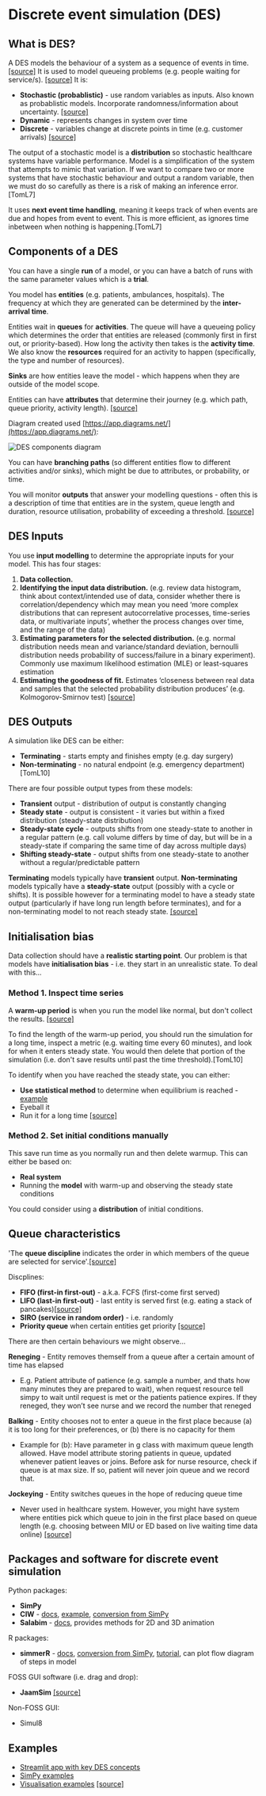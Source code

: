 # Discrete event simulation (DES)

## What is DES?

A DES models the behaviour of a system as a sequence of events in time. [[source]](https://www.quora.com/What-is-the-difference-between-Monte-Carlo-and-discrete-event-simulation) It is used to model queueing problems (e.g. people waiting for service/s). [[source]](https://hsma-programme.github.io/hsma6_des_book/intro_to_des_concepts.html) It is:
* **Stochastic (probablistic)** - use random variables as inputs. Also known as probablistic models. Incorporate randomness/information about uncertainty. [[source]](https://www.preventionweb.net/understanding-disaster-risk/key-concepts/deterministic-probabilistic-risk)
* **Dynamic** - represents changes in system over time
* **Discrete** - variables change at discrete points in time (e.g. customer arrivals) [[source]](https://bookdown.org/manuele_leonelli/SimBook/types-of-simulations.html)

The output of a stochastic model is a **distribution** so stochastic healthcare systems have variable performance. Model is a simplification of the system that attempts to mimic that variation. If we want to compare two or more systems that have stochastic behaviour and output a random variable, then we must do so carefully as there is a risk of making an inference error.[TomL7]

It uses **next event time handling**, meaning it keeps track of when events are due and hopes from event to event. This is more efficient, as ignores time inbetween when nothing is happening.[TomL7]

## Components of a DES

You can have a single **run** of a model, or you can have a batch of runs with the same parameter values which is a **trial**.

You model has **entities** (e.g. patients, ambulances, hospitals). The frequency at which they are generated can be determined by the **inter-arrival time**.

Entities wait in **queues** for **activities**. The queue will have a queueing policy which determines the order that entities are released (commonly first in first out, or priority-based). How long the activity then takes is the **activity time**. We also know the **resources** required for an activity to happen (specifically, the type and number of resources).

**Sinks** are how entities leave the model - which happens when they are outside of the model scope.

Entities can have **attributes** that determine their journey (e.g. which path, queue priority, activity length). [[source]](https://hsma-programme.github.io/hsma6_des_book/intro_to_des_concepts.html)

Diagram created used [https://app.diagrams.net/](https://app.diagrams.net/):

![DES components diagram](../images/des_components.drawio.png)

You can have **branching paths** (so different entities flow to different activities and/or sinks), which might be due to attributes, or probability, or time.

You will monitor **outputs** that answer your modelling questions - often this is a description of time that entities are in the system, queue length and duration, resource utilisation, probability of exceeding a threshold. [[source]](https://hsma-programme.github.io/hsma6_des_book/intro_to_des_concepts.html)

## DES Inputs

You use **input modelling** to determine the appropriate inputs for your model. This has four stages:
1. **Data collection.**
2. **Identifying the input data distribution.** (e.g. review data histogram, think about context/intended use of data, consider whether there is correlation/dependency which may mean you need ‘more complex distributions that can represent autocorrelative processes, time-series data, or multivariate inputs’, whether the process changes over time, and the range of the data)
3. **Estimating parameters for the selected distribution.** (e.g. normal distribution needs mean and variance/standard deviation, bernoulli distribution needs probability of success/failure in a binary experiment). Commonly use maximum likelihood estimation (MLE) or least-squares estimation
4. **Estimating the goodness of fit.** Estimates ‘closeness between real data and samples that the selected probability distribution produces’ (e.g. Kolmogorov-Smirnov test) [[source]](https://softwaresim.com/blog/input-modeling-as-a-foundation-for-simulation/)

## DES Outputs

A simulation like DES can be either:
* **Terminating** - starts empty and finishes empty (e.g. day surgery)
* **Non-terminating** - no natural endpoint (e.g. emergency department) [TomL10]

There are four possible output types from these models:
* **Transient** output - distribution of output is constantly changing
* **Steady state** - output is consistent - it varies but within a fixed distribution (steady-state distribution)
* **Steady-state cycle** - outputs shifts from one steady-state to another in a regular pattern (e.g. call volume differs by time of day, but will be in a steady-state if comparing the same time of day across multiple days)
* **Shifting steady-state** - output shifts from one steady-state to another without a regular/predictable pattern

**Terminating** models typically have **transient** output. **Non-terminating** models typically have a **steady-state** output (possibly with a cycle or shifts). It is possible however for a terminating model to have a steady state output (particularly if have long run length before terminates), and for a non-terminating model to not reach steady state. [[source]](https://books.google.co.uk/books?id=Dtn0oAEACAAJ)

## Initialisation bias

Data collection should have a **realistic starting point**. Our problem is that models have **initialisation bias** - i.e. they start in an unrealistic state. To deal with this...

### Method 1. Inspect time series

A **warm-up period** is when you run the model like normal, but don't collect the results. [[source]](https://hsma-programme.github.io/hsma6_des_book/model_warm_up.html)


To find the length of the warm-up period, you should run the simulation for a long time, inspect a metric (e.g. waiting time every 60 minutes), and look for when it enters steady state. You would then delete that portion of the simulation (i.e. don't save results until past the time threshold).[TomL10]

To identify when you have reached the steady state, you can either:
* **Use statistical method** to determine when equilibrium is reached - [example](https://eudl.eu/pdf/10.4108/ICST.SIMUTOOLS2009.5603)
* Eyeball it
* Run it for a long time [[source]](https://hsma-programme.github.io/hsma6_des_book/model_warm_up.html)

### Method 2. Set initial conditions manually

This save run time as you normally run and then delete warmup. This can either be based on:
* **Real system**
* Running the **model** with warm-up and observing the steady state conditions

You could consider using a **distribution** of initial conditions.

## Queue characteristics

'The **queue discipline** indicates the order in which members of the queue are selected for service'.[[source]](https://www.oreilly.com/library/view/quantitative-techniques-theory/9789332512085/xhtml/ch9sec9.xhtml)

Discplines:
* **FIFO (first-in first-out)** - a.k.a. FCFS (first-come first served)
* **LIFO (last-in first-out)** - last entity is served first (e.g. eating a stack of pancakes)[[source]](https://people.revoledu.com/kardi/tutorial/Queuing/Queuing-Discipline.html)
* **SIRO (service in random order)** - i.e. randomly
* **Priority queue** when certain entities get priority [[source]](https://www.oreilly.com/library/view/quantitative-techniques-theory/9789332512085/xhtml/ch9sec9.xhtml)

There are then certain behaviours we might observe...

**Reneging** - Entity removes themself from a queue after a certain amount of time has elapsed
* E.g. Patient attribute of patience (e.g. sample a number, and thats how many minutes they are prepared to wait), when request resource tell simpy to wait until request is met or the patients patience expires. If they reneged, they won’t see nurse and we record the number that reneged

**Balking** - Entity chooses not to enter a queue in the first place because (a) it is too long for their preferences, or (b) there is no capacity for them
* Example for (b): Have parameter in g class with maximum queue length allowed. Have model attribute storing patients in queue, updated whenever patient leaves or joins. Before ask for nurse resource, check if queue is at max size. If so, patient will never join queue and we record that.

**Jockeying** - Entity switches queues in the hope of reducing queue time
* Never used in healthcare system. However, you might have system where entities pick which queue to join in the first place based on queue length (e.g. choosing between MIU or ED based on live waiting time data online) [[source]](https://hsma-programme.github.io/hsma6_des_book/reneging_balking_jockeying.html)

## Packages and software for discrete event simulation

Python packages:
* **SimPy**
* **CIW** - [docs](https://ciw.readthedocs.io/en/latest/), [example](https://github.com/TomMonks/ciw-urgent-care-call-centre), [conversion from SimPy](https://health-data-science-or.github.io/simpy-streamlit-tutorial/content/03_streamlit/13_ciw_backend.html)
* **Salabim** - [docs](https://www.salabim.org/manual/Overview.html), provides methods for 2D and 3D animation

R packages:
* **simmerR** - [docs](https://r-simmer.org/), [conversion from SimPy](https://r-simmer.org/articles/simmer-05-simpy), [tutorial](https://the-strategy-unit.github.io/des_simmer_workshop/), can plot flow diagram of steps in model

FOSS GUI software (i.e. drag and drop):
* **JaamSim** [[source]](https://hsma-programme.github.io/hsma6_des_book/alternative_foss_simulation_libraries_software.html)

Non-FOSS GUI:
* Simul8

## Examples

* [Streamlit app with key DES concepts](https://hsma-programme.github.io/Teaching_DES_Concepts_Streamlit/ )
* [SimPy examples](https://github.com/stars/Bergam0t/lists/simpy-examples)
* [Visualisation examples](https://github.com/Bergam0t/simpy_visualisation ) [[source]](https://hsma-programme.github.io/hsma6_des_book/further_reading.html)